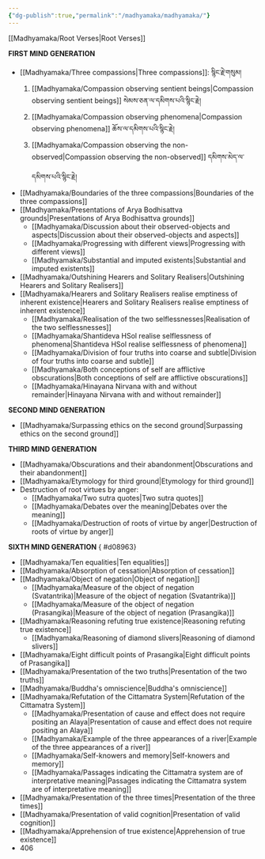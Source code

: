 ```yaml
---
{"dg-publish":true,"permalink":"/madhyamaka/madhyamaka/"}
---
```


[[Madhyamaka/Root Verses\|Root Verses]]

**FIRST MIND GENERATION**
- [[Madhyamaka/Three compassions\|Three compassions]]: སྙིང་རྗེ་གསུམ།
	1. [[Madhyamaka/Compassion observing sentient beings\|Compassion observing sentient beings]] སེམས་ཅན་ལ་དམིགས་པའི་སྙིང་རྗེ།
	2. [[Madhyamaka/Compassion observing phenomena\|Compassion observing phenomena]] ཆོས་ལ་དམིགས་པའི་སྙིང་རྗེ།
	3. [[Madhyamaka/Compassion observing the non-observed\|Compassion observing the non-observed]] དམིགས་མེད་ལ་དམིགས་པའི་སྙིང་རྗེ།
- [[Madhyamaka/Boundaries of the three compassions\|Boundaries of the three compassions]]
- [[Madhyamaka/Presentations of Arya Bodhisattva grounds\|Presentations of Arya Bodhisattva grounds]]
	- [[Madhyamaka/Discussion about their observed-objects and aspects\|Discussion about their observed-objects and aspects]]
	- [[Madhyamaka/Progressing with different views\|Progressing with different views]]
	- [[Madhyamaka/Substantial and imputed existents\|Substantial and imputed existents]]
- [[Madhyamaka/Outshining Hearers and Solitary Realisers\|Outshining Hearers and Solitary Realisers]]
- [[Madhyamaka/Hearers and Solitary Realisers realise emptiness of inherent existence\|Hearers and Solitary Realisers realise emptiness of inherent existence]]
	- [[Madhyamaka/Realisation of the two selflessnesses\|Realisation of the two selflessnesses]]
	- [[Madhyamaka/Shantideva HSol realise selflessness of phenomena\|Shantideva HSol realise selflessness of phenomena]]
	- [[Madhyamaka/Division of four truths into coarse and subtle\|Division of four truths into coarse and subtle]]
	- [[Madhyamaka/Both conceptions of self are afflictive obscurations\|Both conceptions of self are afflictive obscurations]]
	- [[Madhyamaka/Hinayana Nirvana with and without remainder\|Hinayana Nirvana with and without remainder]]

**SECOND MIND GENERATION**
- [[Madhyamaka/Surpassing ethics on the second ground\|Surpassing ethics on the second ground]]

**THIRD MIND GENERATION**
- [[Madhyamaka/Obscurations and their abandonment\|Obscurations and their abandonment]]
- [[Madhyamaka/Etymology for third ground\|Etymology for third ground]]
- Destruction of root virtues by anger:
	- [[Madhyamaka/Two sutra quotes\|Two sutra quotes]]
	- [[Madhyamaka/Debates over the meaning\|Debates over the meaning]]
	- [[Madhyamaka/Destruction of roots of virtue by anger\|Destruction of roots of virtue by anger]]

**SIXTH MIND GENERATION**
{ #d08963}

- [[Madhyamaka/Ten equalities\|Ten equalities]] 
- [[Madhyamaka/Absorption of cessation\|Absorption of cessation]]
- [[Madhyamaka/Object of negation\|Object of negation]]
	- [[Madhyamaka/Measure of the object of negation (Svatantrika)\|Measure of the object of negation (Svatantrika)]]
	- [[Madhyamaka/Measure of the object of negation (Prasangika)\|Measure of the object of negation (Prasangika)]]
- [[Madhyamaka/Reasoning refuting true existence\|Reasoning refuting true existence]]
	- [[Madhyamaka/Reasoning of diamond slivers\|Reasoning of diamond slivers]]
- [[Madhyamaka/Eight difficult points of Prasangika\|Eight difficult points of Prasangika]]
- [[Madhyamaka/Presentation of the two truths\|Presentation of the two truths]]
- [[Madhyamaka/Buddha's omniscience\|Buddha's omniscience]]
- [[Madhyamaka/Refutation of the Cittamatra System\|Refutation of the Cittamatra System]]
	- [[Madhyamaka/Presentation of cause and effect does not require positing an Alaya\|Presentation of cause and effect does not require positing an Alaya]]
	- [[Madhyamaka/Example of the three appearances of a river\|Example of the three appearances of a river]]
	- [[Madhyamaka/Self-knowers and memory\|Self-knowers and memory]]
	- [[Madhyamaka/Passages indicating the Cittamatra system are of interpretative meaning\|Passages indicating the Cittamatra system are of interpretative meaning]]
- [[Madhyamaka/Presentation of the three times\|Presentation of the three times]]
- [[Madhyamaka/Presentation of valid cognition\|Presentation of valid cognition]]
- [[Madhyamaka/Apprehension of true existence\|Apprehension of true existence]]
- 406




